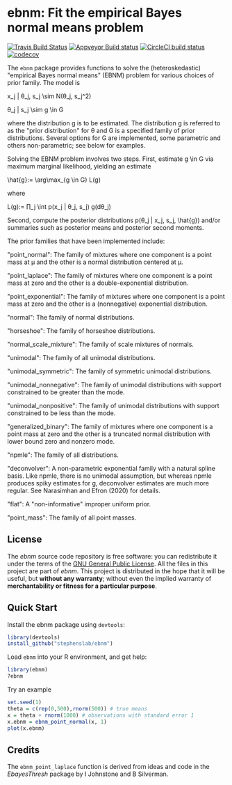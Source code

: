 # ebnm: Fit the empirical Bayes normal means problem

[![Travis Build Status](https://travis-ci.com/stephenslab/ebnm.svg?branch=master)](https://app.travis-ci.com/github/stephenslab/ebnm)
[![Appveyor Build status](https://ci.appveyor.com/api/projects/status/l4u64gdn4noqlb1i?svg=true)](https://ci.appveyor.com/project/pcarbo/ebnm)
[![CircleCI build status](https://circleci.com/gh/stephenslab/ebnm.svg?style=svg)](https://app.circleci.com/pipelines/github/stephenslab/ebnm)
[![codecov](https://codecov.io/gh/stephenslab/ebnm/branch/master/graph/badge.svg)](https://app.codecov.io/gh/stephenslab/ebnm)

The `ebnm` package provides functions to solve the (heteroskedastic)
"empirical Bayes normal means" (EBNM) problem for various choices of
prior family. The model is

x_j | θ_j, s_j \sim N(θ_j, s_j^2)

θ_j | s_j \sim g \in G 

where the distribution g is to be estimated. The distribution g is
referred to as the "prior distribution" for θ and G is a specified
family of prior distributions. Several options for G are implemented,
some parametric and others non-parametric; see below for examples.

Solving the EBNM problem involves two steps. First, estimate g \in G
via maximum marginal likelihood, yielding an estimate

\hat{g}:= \arg\max_{g \in G} L(g)

where

L(g):= ∏_j \int p(x_j | θ_j, s_j) g(dθ_j)

Second, compute the posterior distributions p(θ_j | x_j, s_j, \hat{g})
and/or summaries such as posterior means and posterior second moments.

The prior families that have been implemented include:

"point_normal":
The family of mixtures where one component is a point mass at μ and the other is a normal distribution centered at μ.

"point_laplace":
The family of mixtures where one component is a point mass at zero and the other is a double-exponential distribution.

"point_exponential":
The family of mixtures where one component is a point mass at zero and the other is a (nonnegative) exponential distribution.

"normal":
The family of normal distributions.

"horseshoe":
The family of horseshoe distributions.

"normal_scale_mixture":
The family of scale mixtures of normals.

"unimodal":
The family of all unimodal distributions.

"unimodal_symmetric":
The family of symmetric unimodal distributions.

"unimodal_nonnegative":
The family of unimodal distributions with support constrained to be greater than the mode.

"unimodal_nonpositive":
The family of unimodal distributions with support constrained to be less than the mode.

"generalized_binary":
The family of mixtures where one component is a point mass at zero and the other is a truncated normal distribution with lower bound zero and nonzero mode.

"npmle":
The family of all distributions.

"deconvolver":
A non-parametric exponential family with a natural spline basis. Like npmle, there is no unimodal assumption, but whereas npmle produces spiky estimates for g, deconvolver estimates are much more regular. See Narasimhan and Efron (2020) for details.

"flat":
A "non-informative" improper uniform prior.

"point_mass":
The family of all point masses.

## License

The *ebnm* source code repository is free software: you can
redistribute it under the terms of the
[GNU General Public License](http://www.gnu.org/licenses/gpl.html). All
the files in this project are part of *ebnm*. This project is
distributed in the hope that it will be useful, but **without any
warranty**; without even the implied warranty of **merchantability or
fitness for a particular purpose**.

## Quick Start

Install the ebnm package using `devtools`:

```R
library(devtools)
install_github("stephenslab/ebnm")
```

Load `ebnm` into your R environment, and get help:

```R
library(ebnm)
?ebnm
```

Try an example
```R
set.seed(1)
theta = c(rep(0,500),rnorm(500)) # true means
x = theta + rnorm(1000) # observations with standard error 1
x.ebnm = ebnm_point_normal(x, 1)
plot(x.ebnm)
```

## Credits 

The `ebnm_point_laplace` function is derived from ideas and code in the *EbayesThresh* package
by I Johnstone and B Silverman.

